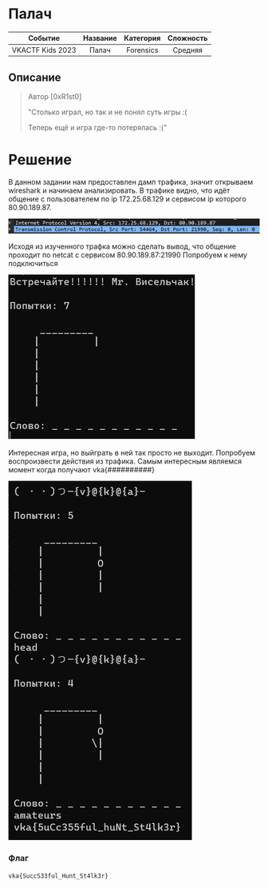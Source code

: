 # Палач

| Cобытие       | Название       | Категория | Сложность |
|:-------------:|:-------------: |:---------:|:---------:|
| VKAСTF Kids 2023 | Палач | Forensics | Средняя |

## Описание

>Автор [0xR1st0]
>
> "Столько играл, но так и не понял суть игры :( 
>  
>  Теперь ещё и игра где-то потерялась :(" 


# Решение

В данном задании нам предоставлен дамп трафика, значит открываем wireshark и начинаем анализировать.
В трафике видно, что идёт общение с пользователем по ip 172.25.68.129 и сервисом ip которого 80.90.189.87.

![](images/10.png)

Исходя из изученного трафка можно сделать вывод, что общение проходит по netcat с сервисом 80.90.189.87:21990
Попробуем к нему подключиться 

![](images/11.png)

Интересная игра, но выйграть в ней так просто не выходит.
Попробуем воспроизвести действия из трафика.
Самым интересным являемся момент когда получают vka{##########}

![](images/12.png)

### Флаг
```
vka{SuccS33ful_Hunt_St4lk3r}
```
